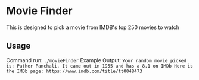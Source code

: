 # Movie Finder
This is designed to pick a movie from IMDB's top 250 movies to watch
## Usage
Command run: 
`./movieFinder`
Example Output:
`Your random movie picked is: Pather Panchali. It came out in 1955 and has a 8.1 on IMDb
Here is the IMDb page: https://www.imdb.com/title/tt0048473`